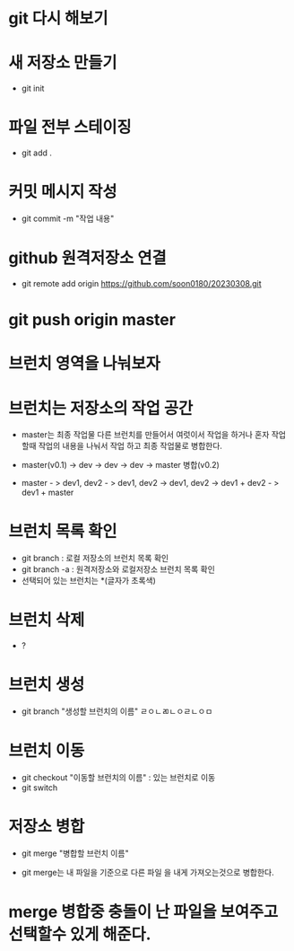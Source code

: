# git 다시 해보기
# 새 저장소 만들기
- git init

# 파일 전부 스테이징
- git add .

# 커밋 메시지 작성
- git commit -m "작업 내용"

# github 원격저장소 연결
- git remote add origin https://github.com/soon0180/20230308.git

# git push origin master

# 브런치 영역을 나눠보자

# 브런치는 저장소의 작업 공간

- master는 최종 작업물 다른 브런치를 만들어서 여럿이서 
작업을 하거나 혼자 작업할때 작업의 내용을 나눠서 작업 하고 최종 작업물로 병합한다.

- master(v0.1) -> dev -> dev -> dev -> master 병합(v0.2)

- master - > dev1, dev2 - > dev1, dev2 -> dev1, dev2 -> dev1 + dev2 - > dev1 + master

# 브런치 목록 확인
- git branch : 로컬 저장소의 브런치 목록 확인
- git branch -a : 원격저장소와 로컬저장소 브런치 목록 확인
- 선택되어 있는 브런치는 *(글자가 초록색)

# 브런치 삭제
- ? 

# 브런치 생성
- git branch "생성할 브런치의 이름"
ㄹㅇㄴㄻㄴㅇㄹㄴㅇㅁ
# 브런치 이동
- git checkout "이동할 브런치의 이름" : 있는  브런치로 이동
- git switch
# 저장소 병합
- git merge "병합할 브런치 이름"

- git merge는 내 파일을 기준으로 다른 파일 을 내게 가져오는것으로 병합한다.
# merge 병합중 충돌이 난 파일을 보여주고 선택할수 있게 해준다.